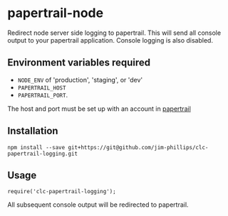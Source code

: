 # papertrail-node
Redirect node server side logging to papertrail.  This will send all console output to your papertrail application.  Console logging is also disabled.

## Environment variables required
  - `NODE_ENV` of 'production', 'staging', or 'dev'
  - `PAPERTRAIL_HOST`
  - `PAPERTRAIL_PORT`.

  The host and port must be set up with an account in [papertrail](https://papertrailapp.com/)

## Installation
`npm install --save git+https://git@github.com/jim-phillips/clc-papertrail-logging.git`

## Usage
`require('clc-papertrail-logging');`

All subsequent console output will be redirected to papertrail.
